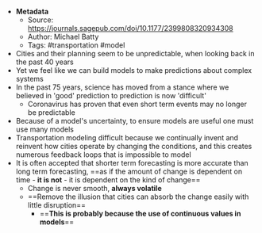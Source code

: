 - **Metadata**
    - Source: https://journals.sagepub.com/doi/10.1177/2399808320934308
    - Author: Michael Batty
    - Tags: #transportation #model
- Cities and their planning seem to be unpredictable, when looking back in the past 40 years
- Yet we feel like we can build models to make predictions about complex systems
- In the past 75 years, science has moved from a stance where we believed in 'good' prediction to prediction is now 'difficult'
    - Coronavirus has proven that even short term events may no longer be predictable
- Because of a model's uncertainty, to ensure models are useful one must use many models
- Transportation modeling difficult because we continually invent and reinvent how cities operate by changing the conditions, and this creates numerous feedback loops that is impossible to model
- It is often accepted that shorter term forecasting is more accurate than long term forecasting, ==as if the amount of change is dependent on time - **it is not** - it is dependent on the kind of change==
    - Change is never smooth, __always volatile__
    - ==Remove the illusion that cities can absorb the change easily with little disruption==
        - ==**This is probably because the use of continuous values in models**==
